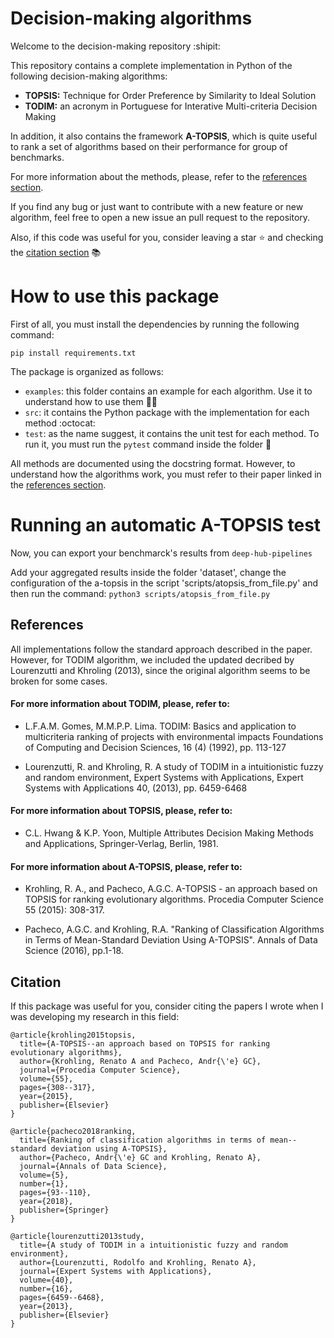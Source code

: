 # Decision-making algorithms 

Welcome to the decision-making repository :shipit:

This repository contains a complete implementation in Python of the following decision-making algorithms:
- **TOPSIS:** Technique for Order Preference by Similarity to Ideal Solution
- **TODIM:** an acronym in Portuguese for Interative Multi-criteria Decision Making

In addition, it also contains the framework **A-TOPSIS**, which is quite useful to rank a set of algorithms based on their
performance for group of benchmarks.

For more information about the methods, please, refer to the [references section](#references).

If you find any bug or just want to contribute with a new feature or new algorithm, feel free to open a new issue an
pull request to the repository.

Also, if this code was useful for you, consider leaving a star :star: and checking the [citation section](#citation) :books:


# How to use this package

First of all, you must install the dependencies by running the following command:
```commandline
pip install requirements.txt 
```

The package is organized as follows:
- `examples`: this folder contains an example for each algorithm. Use it to understand how to use them :teacher:
- `src`: it contains the Python package with the implementation for each method :octocat:
- `test`: as the name suggest, it contains the unit test for each method. To run it, you must run the `pytest` command
inside the folder :test_tube:

All methods are documented using the docstring format. However, to understand how the algorithms work, you must
refer to their paper linked in the [references section](#references).

# Running an automatic A-TOPSIS test

Now, you can export your benchmarck's results from `deep-hub-pipelines`

Add your aggregated results inside the folder 'dataset', change the configuration of the a-topsis in the script 'scripts/atopsis_from_file.py' and then run the command: `python3 scripts/atopsis_from_file.py`


## References
All implementations follow the standard approach described in the paper. However, for TODIM algorithm, we included the
updated decribed by Lourenzutti and Khroling (2013), since the original algorithm seems to be broken for some cases.  


#### For more information about TODIM, please, refer to:

- L.F.A.M. Gomes, M.M.P.P. Lima. TODIM: Basics and application to multicriteria ranking of projects with environmental 
impacts Foundations of Computing and Decision Sciences, 16 (4) (1992), pp. 113-127


- Lourenzutti, R. and Khroling, R. A study of TODIM in a intuitionistic fuzzy and random environment,
Expert Systems with Applications, Expert Systems with Applications 40, (2013), pp. 6459-6468

#### For more information about TOPSIS, please, refer to:

- C.L. Hwang & K.P. Yoon, Multiple Attributes Decision Making Methods and Applications, Springer-Verlag, Berlin, 1981.


#### For more information about A-TOPSIS, please, refer to:
- Krohling, R. A., and Pacheco, A.G.C. A-TOPSIS - an approach based on TOPSIS for ranking evolutionary algorithms. 
Procedia Computer Science 55 (2015): 308-317.


- Pacheco, A.G.C. and Krohling, R.A. "Ranking of Classification Algorithms in Terms of 
  Mean-Standard Deviation Using A-TOPSIS". Annals of Data Science (2016), pp.1-18.


## Citation
If this package was useful for you, consider citing the papers I wrote when I was developing my research in this field:

```
@article{krohling2015topsis,
  title={A-TOPSIS--an approach based on TOPSIS for ranking evolutionary algorithms},
  author={Krohling, Renato A and Pacheco, Andr{\'e} GC},
  journal={Procedia Computer Science},
  volume={55},
  pages={308--317},
  year={2015},
  publisher={Elsevier}
}
```

```
@article{pacheco2018ranking,
  title={Ranking of classification algorithms in terms of mean--standard deviation using A-TOPSIS},
  author={Pacheco, Andr{\'e} GC and Krohling, Renato A},
  journal={Annals of Data Science},
  volume={5},
  number={1},
  pages={93--110},
  year={2018},
  publisher={Springer}
}
```

```
@article{lourenzutti2013study,
  title={A study of TODIM in a intuitionistic fuzzy and random environment},
  author={Lourenzutti, Rodolfo and Krohling, Renato A},
  journal={Expert Systems with Applications},
  volume={40},
  number={16},
  pages={6459--6468},
  year={2013},
  publisher={Elsevier}
}
```

